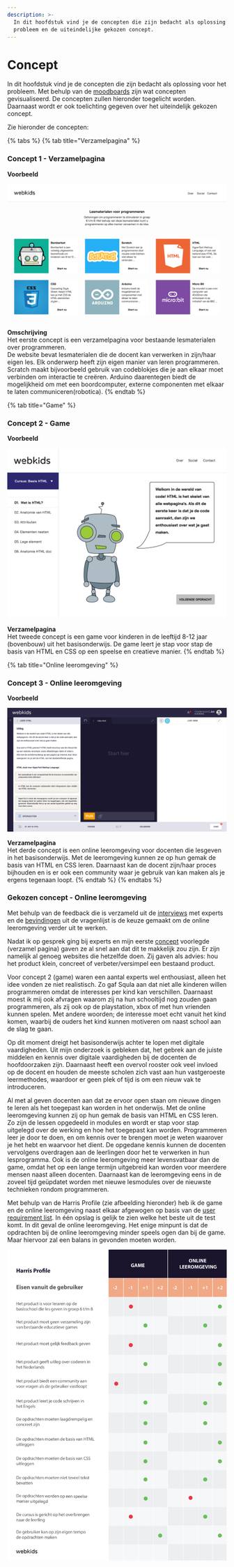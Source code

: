 ```yaml
---
description: >-
  In dit hoofdstuk vind je de concepten die zijn bedacht als oplossing voor het
  probleem en de uiteindelijke gekozen concept.
---
```


# Concept

In dit hoofdstuk vind je de concepten die zijn bedacht als oplossing voor het probleem. Met behulp van de [moodboards](moodboard.md#moodboard-1-0) zijn wat concepten gevisualiseerd. De concepten zullen hieronder toegelicht worden. Daarnaast wordt er ook toelichting gegeven over het uiteindelijk gekozen concept.

Zie hieronder de concepten:

{% tabs %}
{% tab title="Verzamelpagina" %}
### **Concept 1 - Verzamelpagina**

**Voorbeeld**

![](../../.gitbook/assets/webkids-concept1.png)

**Omschrijving**  
Het eerste concept is een verzamelpagina voor bestaande lesmaterialen over programmeren.  
De website bevat lesmaterialen die de docent kan verwerken in zijn/haar eigen les. Elk onderwerp heeft zijn eigen manier van leren programmeren. Scratch maakt bijvoorbeeld gebruik van codeblokjes die je aan elkaar moet verbinden om interactie te creëren. Arduino daarentegen biedt de mogelijkheid om met een boordcomputer, externe componenten met elkaar te laten communiceren\(robotica\).
{% endtab %}

{% tab title="Game" %}
### **Concept 2 - Game**

**Voorbeeld**

![](../../.gitbook/assets/webkids-concept2.jpg)

**Verzamelpagina**  
Het tweede concept is een game voor kinderen in de leeftijd 8-12 jaar \(bovenbouw\) uit het basisonderwijs. De game leert je stap voor stap de basis van HTML en CSS op een speelse en creatieve manier.
{% endtab %}

{% tab title="Online leeromgeving" %}
### **Concept 3 - Online leeromgeving**

**Voorbeeld**

![](../../.gitbook/assets/cursus-uitleg.jpg)

**Verzamelpagina**  
Het derde concept is een online leeromgeving voor docenten die lesgeven in het basisonderwijs. Met de leeromgeving kunnen ze op hun gemak de basis van HTML en CSS leren. Daarnaast kan de docent zijn/haar proces bijhouden en is er ook een community waar je gebruik van kan maken als je ergens tegenaan loopt.
{% endtab %}
{% endtabs %}



### Gekozen concept - Online leeromgeving

Met behulp van de feedback die is verzameld uit de [interviews](../onderzoek-and-inspiratie/4.-interviews.md) met experts en de [bevindingen](../onderzoek-and-inspiratie/2.-probleem.md#vragenlijst-bevindingen) uit de vragenlijst is de keuze gemaakt om de online leeromgeving verder uit te werken.

Nadat ik op gesprek ging bij experts en mijn eerste [concept](concept.md) voorlegde \(verzamel pagina\) gaven ze al snel aan dat dit te makkelijk zou zijn. Er zijn namelijk al genoeg websites die hetzelfde doen. Zij gaven als advies: hou het product klein, concreet of verbeter/versimpel een bestaand product. 

Voor concept 2 \(game\) waren een aantal experts wel enthousiast, alleen het idee vonden ze niet realistisch. Zo gaf Squla aan dat niet alle kinderen willen programmeren omdat de interesses per kind kan verschillen. Daarnaast moest ik mij ook afvragen waarom zij na hun schooltijd nog zouden gaan programmeren, als zij ook op de playstation, xbox of met hun vrienden kunnen spelen. Met andere woorden; de interesse moet echt vanuit het kind komen, waarbij de ouders het kind kunnen motiveren om naast school aan de slag te gaan. 

Op dit moment dreigt het basisonderwijs achter te lopen met digitale vaardigheden. Uit mijn onderzoek is gebleken dat, het gebrek aan de juiste middelen en kennis over digitale vaardigheden bij de docenten de hoofdoorzaken zijn. Daarnaast heeft een overvol rooster ook veel invloed op de docent en houden de meeste scholen zich vast aan hun vastgeroeste leermethodes, waardoor er geen plek of tijd is om een nieuw vak te introduceren.

Al met al geven docenten aan dat ze ervoor open staan om nieuwe dingen te leren als het toegepast kan worden in het onderwijs. Met de online leeromgeving kunnen zij op hun gemak de basis van HTML en CSS leren. Zo zijn de lessen opgedeeld in modules en wordt er stap voor stap uitgelegd over de werking en hoe het toegepast kan worden. Programmeren leer je door te doen, en om kennis over te brengen moet je weten waarover je het hebt en waarvoor het dient. De opgedane kennis kunnen de docenten vervolgens overdragen aan de leerlingen door het te verwerken in hun lesprogramma. Ook is de online leeromgeving meer levensvatbaar dan de game, omdat het op een lange termijn uitgebreid kan worden voor meerdere mensen naast alleen docenten. Daarnaast kan de leeromgeving eens in de zoveel tijd geüpdatet worden met nieuwe lesmodules over de nieuwste technieken rondom programmeren.

Met behulp van de Harris Profile \(zie afbeelding hieronder\) heb ik de game en de online leeromgeving naast elkaar afgewogen op basis van de [user requirement list](user-requirement-list.md). In één opslag is gelijk te zien welke het beste uit de test komt. In dit geval de online leeromgeving. Het enige minpunt is dat de opdrachten bij de online leeromgeving minder speels ogen dan bij de game. Maar hiervoor zal een balans in gevonden moeten worden. 

![Harris Profile WebKids](../../.gitbook/assets/harrisprofile-webkids.jpg)



